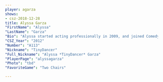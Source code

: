 ```yaml
---
player: agarza
shows:
- csz-2018-12-28
title: Alyssa Garza
"FirstName": "Alyssa"
"LastName": "Garza"
"Bio": "Alyssa started acting professionally in 2009, and joined ComedySportz in 2012. She has since attended 3 CsZ World Championships, and stolen many funny jokes from great new friends over the years (don’t worry, she “asked” for permission). Alyssa owns a dance and acting studio in San Antonio, and spends all of her free time rock climbing. She is deathly afraid of snakes, and sometimes hibernates in the summer to avoid seeing one in nature. "
"CSZ_Year": "2012"
"Number": "A113"
"Nickname": "TinyDancer"
"Full_Nickname": "Alyssa *TinyDancer* Garza"
"PlayerPage": "alyssagarza"
"Photo": "tbd"
"FavoriteGame": "Two Chairs"

---
```

